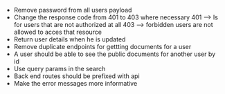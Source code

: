 - Remove password from all users payload
- Change the response code from 401 to 403 where necessary
401 --> Is for users that are not authorized at all
403 --> forbidden users are not allowed to acces that resource
- Return user details when he is updated
- Remove duplicate endpoints for gettting documents for a user
- A user should be able to see the public documents for another user by id
- Use query params in the search
- Back end routes should be prefixed with api
- Make the error messages more informative
